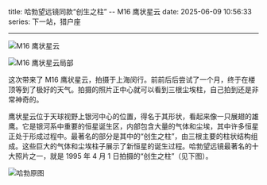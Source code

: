 title: 哈勃望远镜同款“创生之柱” -- M16 鹰状星云
date: 2025-06-09 10:56:33
series: 下一站，猎户座

---

![M16 鹰状星云](/img/posts/tianwen/2025/002.jpg)

![M16 鹰状星云局部](/img/posts/tianwen/2025/003.jpg)

这次带来了 M16 鹰状星云，拍摄于上海闵行。前前后后尝试了一个月，终于在楼顶等到了极好的天气。拍摄的照片正中心就可以看到三根尘埃柱，自己拍到还是非常神奇的。

鹰状星云位于天球视野上银河中心的位置，得名于其形状，看起来像一只展翅的雄鹰。它是银河系中重要的恒星诞生区，内部包含大量的气体和尘埃，其中许多恒星正处于形成过程中。最著名的部分是其中的“创生之柱”，由三根主要的柱状结构组成。这些巨大的气体和尘埃柱子展示了新恒星的诞生过程。哈勃望远镜最著名的十大照片之一，就是 1995 年 4 月 1 日拍摄的“创生之柱”（见下图）。

![哈勃原图](/img/posts/tianwen/2025/004.jpg)
